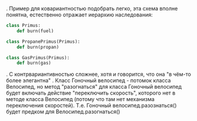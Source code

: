 . Пример для ковариантностью подобрать легко, эта схема вполне понятна, естественно отражает иерархию наследования:

```py
class Primus:
    def burn(fuel)

class PropanePrimus(Primus):
    def burn(propan)

class GasPrimus(Primus):
    def burn(gas)
```

. С контрвариантивностью сложнее, хотя и говорится, что она "в чём-то более элегантна"
. Класс Гоночный велосипед - потомок класса Велосипед, но метод "разогнаться" для класса Гоночный велосипед будет включать действие "переключить скорость", которого нет в методе класса Велосипед (потому что там нет механизма переключения скоростей). Т.е. Гоночный велосипед.разознаться() будет предком для Велосипед.разогнаться()